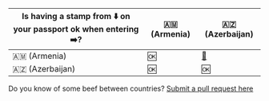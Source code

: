 
| Is having a stamp from ⬇️ on your passport ok when entering ➡️? | 🇦🇲 (Armenia)    | 🇦🇿 (Azerbaijan) |
| -------------------------------------------------------------------------- | --------------- | --------------- |
| 🇦🇲 (Armenia)                                                               | 🆗              | [🥩](https://web.archive.org/web/20130601011435/http://puerrtto.livejournal.com/152718.html?page=2&cut_expand=1)              |
| 🇦🇿 (Azerbaijan)                                                            | 🆗              | 🆗              |

Do you know of some beef between countries? [Submit a pull request here](https://github.com/jasinjames/beefmatrix)
